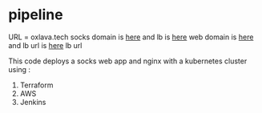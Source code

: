 # pipeline

URL = oxlava.tech
socks domain is [here](http://socks.oxlava.tech) and lb is [here](aa5576973c23b4533bc643c6b0b76911-1114912117.us-west-2.elb.amazonaws.com)
web domain is [here](web.oxlava.tech) and lb url is [here](a3fb36e4b0d5d4437a8b53e2b260d943-410984265.us-west-2.elb.amazonaws.com)
lb url 


This code deploys a socks web app and nginx with a kubernetes cluster using :
1. Terraform
2. AWS
3. Jenkins
